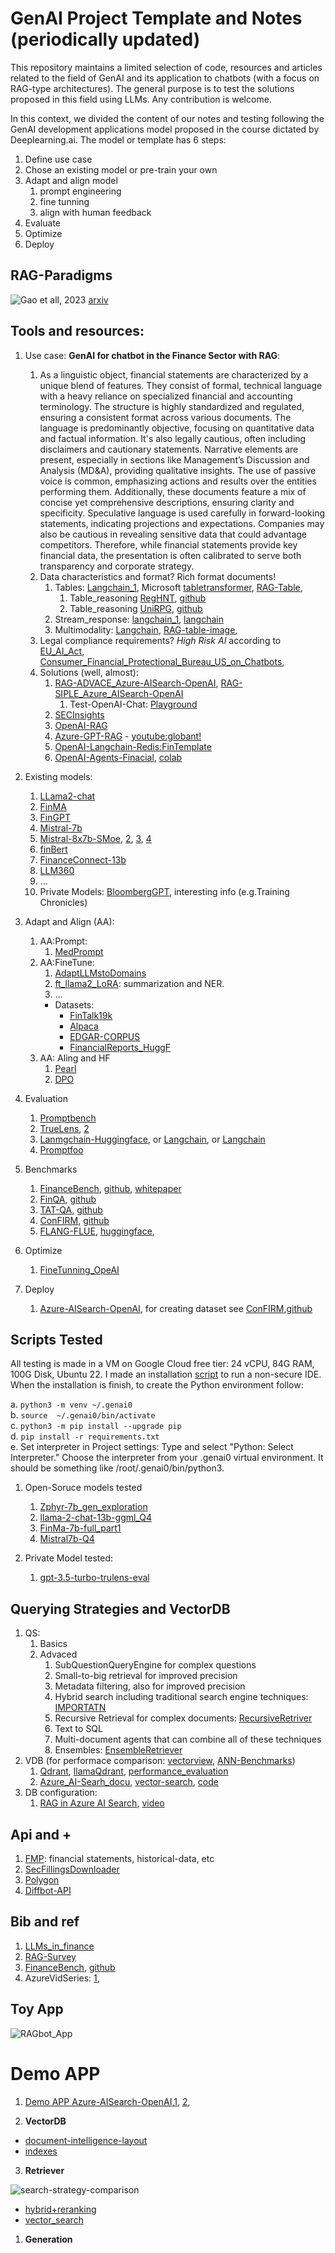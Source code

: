 # GenAI Project Template and Notes (periodically updated)

This repository maintains a limited selection of code, resources and articles related to the field of GenAI and its application to chatbots (with a focus on RAG-type architectures). The general purpose is to test the solutions proposed in this field using LLMs. Any contribution is welcome.    

In this context, we divided the content of our notes and testing following the GenAI development applications model proposed in the course dictated by Deeplearning.ai. The model or template has 6 steps: 

1. Define use case
2. Chose an existing model or pre-train your own
3. Adapt and align model
   1. prompt engineering
   2. fine tunning
   3. align with human feedback
4. Evaluate
5. Optimize
6. Deploy

## RAG-Paradigms

![Gao et all, 2023](image/RAG-Paradigms.png)
[arxiv](http://arxiv.org/abs/2312.10997)

## Tools and resources:
  
1. Use case: **GenAI for chatbot in the Finance Sector with RAG**:   
   1. As a linguistic object, financial statements are characterized by a unique blend of features. They consist of formal, technical language with a heavy reliance on specialized financial and accounting terminology. The structure is highly standardized and regulated, ensuring a consistent format across various documents. The language is predominantly objective, focusing on quantitative data and factual information. It's also legally cautious, often including disclaimers and cautionary statements. Narrative elements are present, especially in sections like Management’s Discussion and Analysis (MD&A), providing qualitative insights. The use of passive voice is common, emphasizing actions and results over the entities performing them. Additionally, these documents feature a mix of concise yet comprehensive descriptions, ensuring clarity and specificity. Speculative language is used carefully in forward-looking statements, indicating projections and expectations. Companies may also be cautious in revealing sensitive data that could advantage competitors. Therefore, while financial statements provide key financial data, the presentation is often calibrated to serve both transparency and corporate strategy. 
   2. Data characteristics and format? Rich format documents!
      1. Tables: [Langchain_1](https://blog.langchain.dev/benchmarking-rag-on-tables/), Microsoft [tabletransformer](https://github.com/microsoft/table-transformer), [RAG-Table](https://github.com/langchain-ai/langchain/blob/master/cookbook/Semi_Structured_RAG.ipynb?ref=blog.langchain.dev), 
         1. Table_reasoning [RegHNT](https://arxiv.org/pdf/2209.07692.pdf), [github](https://github.com/castillosebastian/RegHNT)
         2. Table_reasoning [UniRPG](https://aclanthology.org/2022.emnlp-main.508.pdf), [github](https://github.com/phddamuge/UniRPG)
      2. Stream_response: [langchain_1](https://github.com/pinecone-io/examples/blob/master/learn/generation/langchain/handbook/09-langchain-streaming/09-langchain-streaming.ipynb), [langchain](https://medium.com/databutton/stream-langchain-ai-abstractions-and-responses-in-your-web-app-langchain-tools-in-action-e37907779437)
      3. Multimodality: [Langchain](https://github.com/langchain-ai/langchain/blob/master/cookbook/Semi_structured_multi_modal_RAG_LLaMA2.ipynb?ref=blog.langchain.dev), [RAG-table-image](https://github.com/langchain-ai/langchain/blob/master/cookbook/Semi_structured_and_multi_modal_RAG.ipynb?ref=blog.langchain.dev),   
   3. Legal compliance requirements? *High Risk AI* according to [EU_AI_Act](https://artificialintelligenceact.com/), [Consumer_Financial_Protectional_Bureau_US_on_Chatbots](https://www.consumerfinance.gov/data-research/research-reports/chatbots-in-consumer-finance/chatbots-in-consumer-finance/), 
   4. Solutions (well, almost): 
      1. [RAG-ADVACE_Azure-AISearch-OpenAI](https://github.com/Azure-Samples/azure-search-openai-demo/blob/main/README.md), [RAG-SIPLE_Azure_AISearch-OpenAI](https://github.com/Azure-Samples/chat-with-your-data-solution-accelerator/blob/main/docs/LOCAL_DEPLOYMENT.md)
         1. Test-OpenAI-Chat: [Playground](https://platform.openai.com/playground?mode=chat)
      2. [SECInsights](https://github.com/run-llama/sec-insights)
      3. [OpenAI-RAG](https://cookbook.openai.com/examples/fine-tuned_qa/ft_retrieval_augmented_generation_qdrant)
      4. [Azure-GPT-RAG](https://github.com/Azure/GPT-RAG/tree/main) - [youtube:globant!](https://www.youtube.com/watch?v=ICsf4yirieA)
      5. [OpenAI-Langchain-Redis:FinTemplate](https://github.com/langchain-ai/langchain/tree/master/templates/rag-redis)
      6. [OpenAI-Agents-Finacial](https://medium.com/gitconnected/mastering-openai-assistants-api-building-an-ai-financial-analyst-to-forecast-stock-trend-17a45c77607a), [colab](https://github.com/castillosebastian/genai0/blob/014a9db7fd25ac9d11e12f1bb94659c754341d72/related_works/Cloud_VM/Financial_Statement_Analyst_Using_OpenAIAssistantsAPI_v1.ipynb#L879)
   
2. Existing models:
   1. [LLama2-chat](https://huggingface.co/meta-llama/Llama-2-7b-chat-hf)  
   2. [FinMA](https://huggingface.co/ChanceFocus/finma-7b-full)
   3. [FinGPT](https://huggingface.co/FinGPT)
   4. [Mistral-7b](https://huggingface.co/docs/transformers/main/model_doc/mistral)
   5. [Mistral-8x7b-SMoe](https://huggingface.co/mistralai/Mixtral-8x7B-Instruct-v0.1), [2](https://huggingface.co/blog/mixtral), [3](https://arxiv.org/abs/2101.03961), [4](https://arxiv.org/pdf/2305.14705.pdf)      
   6. [finBert](https://huggingface.co/yiyanghkust/finbert-pretrain)
   7. [FinanceConnect-13b](https://huggingface.co/ceadar-ie/FinanceConnect-13B)
   8. [LLM360](https://www.llm360.ai/)
   9. ...
   10. Private Models: [BloombergGPT](https://arxiv.org/abs/2303.17564), interesting info (e.g.Training Chronicles)  

3. Adapt and Align (AA):  
   1. AA:Prompt:    
      1. [MedPrompt](https://arxiv.org/abs/2311.16452)    
   2. AA:FineTune:   
      1. [AdaptLLMstoDomains](https://huggingface.co/AdaptLLM/finance-LLM)
      2. [ft_llama2_LoRA](https://arxiv.org/abs/2308.13032): summarization and NER.
      3. ...
      - Datasets:
        - [FinTalk19k](https://huggingface.co/datasets/ceadar-ie/FinTalk-19k)
        - [Alpaca](https://huggingface.co/datasets/tatsu-lab/alpaca)
        - [EDGAR-CORPUS](https://huggingface.co/datasets/eloukas/edgar-corpus)
        - [FinancialReports_HuggF](https://huggingface.co/datasets/JanosAudran/financial-reports-sec)
   3. AA: Aling and HF    
      1. [Pearl](https://pearlagent.github.io/)
      2. [DPO](https://arxiv.org/pdf/2305.18290.pdf)

4. Evaluation
   1. [Promptbench](https://promptbench.readthedocs.io/en/latest/examples/basic.html)
   2. [TrueLens](https://www.trulens.org/), [2](https://blog.llamaindex.ai/build-and-evaluate-llm-apps-with-llamaindex-and-trulens-6749e030d83c)
   3. [Lanmgchain-Huggingface](https://www.philschmid.de/evaluate-llm), or [Langchain](https://docs.smith.langchain.com/evaluation/evaluator-implementations?ref=blog.langchain.dev#correctness-qa-evaluation), or [Langchain](https://github.com/langchain-ai/langsmith-cookbook/blob/main/testing-examples/qa-correctness/qa-correctness.ipynb)    
   4. [Promptfoo]([https://github.com/promptfoo/promptfoo/blob/main/README.md)
5. Benchmarks
   1. [FinanceBench](https://huggingface.co/datasets/PatronusAI/financebench), [github](https://github.com/patronus-ai/financebench/tree/main), [whitepaper](https://techcommunity.microsoft.com/t5/ai-azure-ai-services-blog/azure-cognitive-search-outperforming-vector-search-with-hybrid/ba-p/3929167)
   2. [FinQA](https://aclanthology.org/2021.emnlp-main.300/), [github](https://github.com/castillosebastian/FinQA)
   3. [TAT-QA](https://aclanthology.org/2021.acl-long.254.pdf), [github](https://nextplusplus.github.io/TAT-QA/)
   4. [ConFIRM](https://arxiv.org/abs/2310.13001), [github](https://github.com/WilliamGazeley/ConFIRM)
   5. [FLANG-FLUE](https://aclanthology.org/2022.emnlp-main.148.pdf), [huggingface](https://huggingface.co/datasets/SALT-NLP/FLUE-FiQA),

6. Optimize
   1. [FineTunning_OpeAI](https://platform.openai.com/docs/guides/fine-tuning/fine-tuning-examples)

7. Deploy
   1. [Azure-AISearch-OpenAI](https://github.com/Azure-Samples/azure-search-openai-demo/blob/main/README.md), for creating dataset see [ConFIRM](https://arxiv.org/abs/2310.13001),[github](https://github.com/WilliamGazeley/ConFIRM)


## Scripts Tested

All testing is made in a VM on Google Cloud free tier: 24 vCPU, 84G RAM, 100G Disk, Ubuntu 22. I made an installation [script](https://github.com/castillosebastian/genai0/blob/main/related_works/Cloud_VM/instalar.sh) to run a non-secure IDE. When the installation is finish, to create the Python environment follow:

a. `python3 -m venv ~/.genai0`   
b. `source  ~/.genai0/bin/activate`   
c. `python3 -m pip install --upgrade pip`   
d. `pip install -r requirements.txt`    
e. Set interpreter in Project settings: Type and select "Python: Select Interpreter." Choose the interpreter from your .genai0 virtual environment. It should be something like /root/.genai0/bin/python3.     

1. Open-Soruce models tested
   1. [Zphyr-7b_gen_exploration](https://github.com/castillosebastian/genai0/blob/main/related_works/Cloud_VM/rag2_ok_HugFace-zepyyr.py)
   2. [llama-2-chat-13b-ggml_Q4](https://github.com/castillosebastian/genai0/blob/main/related_works/Cloud_VM/rag3_ok_LLama2-13b_Q4.py)
   3. [FinMa-7b-full_part1](https://github.com/castillosebastian/genai0/blob/main/related_works/Cloud_VM/rag4_FinMA-7bfull.py)
   4. [Mistral7b-Q4](https://github.com/castillosebastian/genai0/blob/main/related_works/Cloud_VM/rag5_Mistral7b_Q4.py)

2. Private Model tested:
   1. [gpt-3.5-turbo-trulens-eval](https://github.com/castillosebastian/genai0/blob/main/related_works/RAG_DeeplearningAI/L1-Advanced_RAG_Pipeline.ipynb)

## Querying Strategies and VectorDB
1. QS:
   1. Basics
   2. Advaced
      1. SubQuestionQueryEngine for complex questions
      2. Small-to-big retrieval for improved precision
      3. Metadata filtering, also for improved precision
      4. Hybrid search including traditional search engine techniques: [IMPORTATN](https://techcommunity.microsoft.com/t5/ai-azure-ai-services-blog/azure-cognitive-search-outperforming-vector-search-with-hybrid/ba-p/3929167)
      5. Recursive Retrieval for complex documents: [RecursiveRetriver](https://llamahub.ai/l/llama_packs-dense_x_retrieval?from=llama_packs)
      6. Text to SQL
      7. Multi-document agents that can combine all of these techniques
      8. Ensembles: [EnsembleRetriever](https://python.langchain.com/docs/modules/data_connection/retrievers/ensemble?ref=blog.langchain.dev)
2. VDB (for performace comparison: [vectorview](https://benchmark.vectorview.ai/vectordbs.html), [ANN-Benchmarks](https://ann-benchmarks.com/index.html))
   1. [Qdrant](https://qdrant.tech/documentation/), [llamaQdrant](https://docs.llamaindex.ai/en/stable/examples/vector_stores/QdrantIndexDemo.html), [performance_evaluation](https://qdrant.tech/benchmarks/)
   2. [Azure_AI-Searh_docu](https://learn.microsoft.com/en-us/azure/search/vector-search-filters), [vector-search](https://github.com/Azure/azure-search-vector-samples), [code](https://github.com/Azure/azure-search-vector-samples/tree/main/demo-python)
3. DB configuration:
   1. [RAG in Azure AI Search](https://learn.microsoft.com/en-us/azure/search/retrieval-augmented-generation-overview), [video](https://ignite.microsoft.com/en-US/sessions/18618ca9-0e4d-4f9d-9a28-0bc3ef5cf54e?source=sessions)


## Api and +
1. [FMP](https://site.financialmodelingprep.com/developer/docs?ref=mlq.ai#Company-Financial-Statements): financial statements, historical-data, etc
2. [SecFillingsDownloader](https://github.com/jadchaar/sec-edgar-downloader)
3. [Polygon](https://polygon.io/stocks?utm_term=polygon%20io&utm_campaign=Brand+-+ALL+(Conv+Value+tROAS)&utm_source=adwords&utm_medium=ppc&hsa_acc=4299129556&hsa_cam=14536485495&hsa_grp=132004734661&hsa_ad=614838466716&hsa_src=g&hsa_tgt=aud-1438727183434:kwd-994300255560&hsa_kw=polygon%20io&hsa_mt=e&hsa_net=adwords&hsa_ver=3&gad_source=1&gclid=CjwKCAiA-P-rBhBEEiwAQEXhH2_6W2Y2rhx8W6-T9v6UseLYYpMfBHCbXw_ayo5-cWpfUCHOoMQFXRoCGVIQAvD_BwE )
4. [Diffbot-API](https://www.diffbot.com/)

## Bib and ref
1. [LLMs_in_finance](https://arxiv.org/abs/2311.10723)
2. [RAG-Survey](https://arxiv.org/abs/2312.10997v1?utm_source=substack&utm_medium=email)
3. [FinanceBench](https://huggingface.co/datasets/PatronusAI/financebench), [github](https://github.com/patronus-ai/financebench/tree/main)
4. AzureVidSeries: [1](https://ignite.microsoft.com/en-US/sessions/24cfc794-f932-4f36-9dbe-d7daa1a1b27c), 

## Toy App

![RAGbot_App](image/RAGbot.png)

# Demo APP

1. [Demo APP Azure-AISearch-OpenAI](https://github.com/Azure-Samples/azure-search-openai-demo/blob/main/README.md),[1](https://learn.microsoft.com/en-us/azure/search/retrieval-augmented-generation-overview), [2](https://learn.microsoft.com/en-us/azure/developer/python/get-started-app-chat-template?tabs=github-codespaces),

2. **VectorDB**
- [document-intelligence-layout](https://learn.microsoft.com/en-us/azure/ai-services/document-intelligence/concept-layout?view=doc-intel-4.0.0)
- [indexes](https://learn.microsoft.com/en-us/azure/search/search-what-is-an-index)
  
3. **Retriever**

![search-strategy-comparison](image/Retriever-search-stragegi-comparison.png)

- [hybrid+reranking](https://techcommunity.microsoft.com/t5/ai-azure-ai-services-blog/azure-cognitive-search-outperforming-vector-search-with-hybrid/ba-p/3929167)
- [vector_search](https://learn.microsoft.com/en-us/azure/search/retrieval-augmented-generation-overview)

1. **Generation**